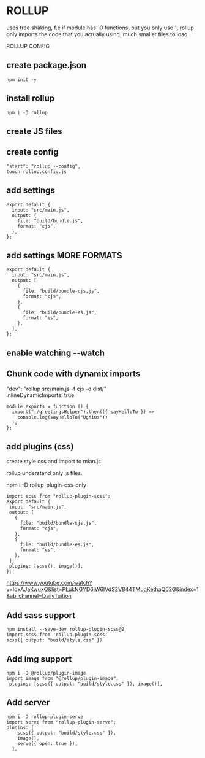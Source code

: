# ROLLUP

uses tree shaking, f.e if module has 10 functions, but you only use 1, rollup only imports the code that you actually using. much smaller files to load

ROLLUP CONFIG

## create package.json

```
npm init -y
```

## install rollup

```
npm i -D rollup
```

## create JS files

## create config

```
"start": "rollup --config",
touch rollup.config.js
```

## add settings

```
export default {
  input: "src/main.js",
  output: {
    file: "build/bundle.js",
    format: "cjs",
  },
};
```

## add settings MORE FORMATS

```
export default {
  input: "src/main.js",
  output: [
    {
      file: "build/bundle-cjs.js",
      format: "cjs",
    },
    {
      file: "build/bundle-es.js",
      format: "es",
    },
  ],
};
```

## enable watching --watch

## Chunk code with dynamix imports

"dev": "rollup src/main.js -f cjs -d dist/" <br>
inlineDynamicImports: true

```
module.exports = function () {
  import("./greetingsHelper").then(({ sayHelloTo }) =>
    console.log(sayHelloTo("Ugnius"))
  );
};
```

## add plugins (css)

create style.css and import to mian.js

rollup understand only js files.

npm i -D rollup-plugin-css-only

```
import scss from "rollup-plugin-scss";
export default {
 input: "src/main.js",
 output: [
   {
     file: "build/bundle-sjs.js",
     format: "cjs",
   },
   {
     file: "build/bundle-es.js",
     format: "es",
   },
 ],
 plugins: [scss(), image()],
};
```

https://www.youtube.com/watch?v=IdxAJaKwuxQ&list=PLukNGYD6iW6IVdS2V844TMuqKethaQ62G&index=1&ab_channel=DailyTuition

## Add sass support

```
npm install --save-dev rollup-plugin-scss@2
import scss from 'rollup-plugin-scss'
scss({ output: "build/style.css" })
```

## Add img support

```
npm i -D @rollup/plugin-image
import image from "@rollup/plugin-image";
 plugins: [scss({ output: "build/style.css" }), image()],
```

## Add server

```
npm i -D rollup-plugin-serve
import serve from "rollup-plugin-serve";
plugins: [
    scss({ output: "build/style.css" }),
    image(),
    serve({ open: true }),
  ],
```
